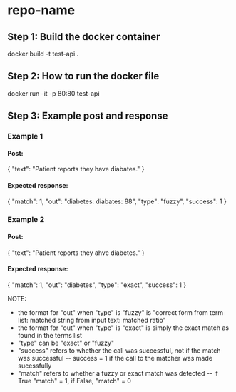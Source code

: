 # repo-name

## Step 1: Build the docker container

docker build -t test-api .

## Step 2: How to run the docker file

docker run -it -p 80:80 test-api

## Step 3: Example post and response

### Example 1
#### Post:
{
  "text": "Patient reports they have diabates."
}

#### Expected response:
{
    "match": 1,
    "out": "diabetes: diabates: 88",
    "type": "fuzzy",
    "success": 1
}

### Example 2
#### Post:
{
  "text": "Patient reports they ahve diabetes."
}

#### Expected response:
{
    "match": 1,
    "out": "diabetes",
    "type": "exact",
    "success": 1
}

NOTE:
  - the format for "out" when "type" is "fuzzy" is "correct form from term list: matched string from input text: matched ratio" 
  - the format for "out" when "type" is "exact" is simply the exact match as found in the terms list
  - "type" can be "exact" or "fuzzy"
  - "success" refers to whether the call was successful, not if the match was successful -- success = 1 if the call to the matcher was made sucessfully
  - "match" refers to whether a fuzzy or exact match was detected -- if True "match" = 1, if False, "match" = 0
